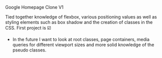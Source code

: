 Google Homepage Clone V1

Tied together knowledge of flexbox, various positioning values as well as styling elements such as box shadow and the creation of classes in the CSS. First project is ☑️

- In the future I want to look at root classes, page containers, media queries for different viewport sizes and more solid knowledge of the pseudo classes. 
